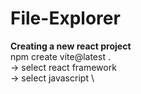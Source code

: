 # File-Explorer

**Creating a new react project**\
npm create vite@latest . \
-> select react framework \
-> select javascript \
